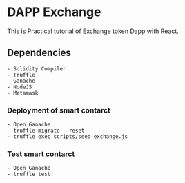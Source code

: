 # DAPP Exchange

This is Practical tutorial of Exchange token Dapp with React.

## Dependencies

```
- Solidity Compiler
- Truffle
- Ganache
- NodeJS
- Metamask
```

### Deployment of smart contarct

```
- Open Ganache
- truffle migrate --reset
- truffle exec scripts/seed-exchange.js
```

### Test smart contarct

```
- Open Ganache
- truffle test
```
